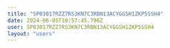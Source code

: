 ```yaml
---
title: "SP03017RZZ7RS3KN7C3RBN13ACYGGSH1ZKP5SSH4"
date: 2024-06-05T10:57:45.796Z
user: SP03017RZZ7RS3KN7C3RBN13ACYGGSH1ZKP5SSH4
layout: "users"
---
```

    
